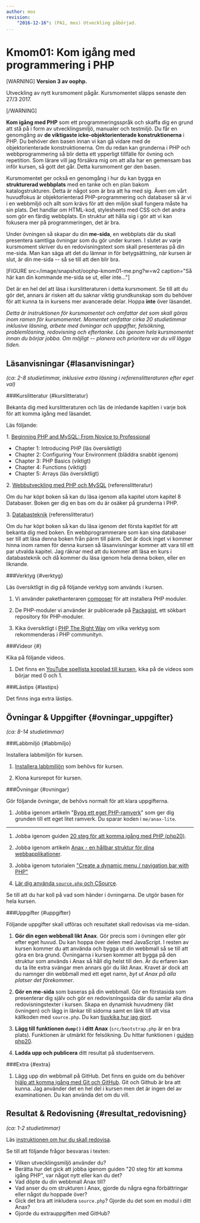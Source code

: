```yaml
---
author: mos
revision:
    "2016-12-16": (PA1, mos) Utveckling påbörjad.
...
```

Kmom01: Kom igång med programmering i PHP
==================================

[WARNING]
**Version 3 av oophp.**

Utveckling av nytt kursmoment pågår. Kursmomentet släpps senaste den 27/3 2017.

[/WARNING]

**Kom igång med PHP** som ett programmeringsspråk och skaffa dig en grund att stå på i form av utvecklingsmiljö, manualer och testmiljö. Du får en genomgång av **de viktigaste icke-objektorienterade konstruktionerna** i PHP. Du behöver den basen innan vi kan gå vidare med de objektorienterade konstruktionerna. Om du redan kan grunderna i PHP och webbprogrammering så blir detta ett ypperligt tillfälle för övning och repetition. Som lärare vill jag försäkra mig om att alla har en gemensam bas inför kursen, så gott det går. Detta kursmoment ger den basen.

Kursmomentet ger också en genomgång i hur du kan bygga en **strukturerad webbplats** med en tanke och en plan bakom katalogstrukturen. Detta är något som är bra att ha med sig. Även om vårt huvudfokus är objektorienterad PHP-programmering och databaser så är vi i en webbmiljö och allt som krävs för att den miljön skall fungera måste ha sin plats. Det handlar om HTML-kod, stylesheets med CSS och det andra som gör en färdig webbplats. En struktur att hålla sig i gör att vi kan fokusera mer på programmeringen, det är bra.

Under övningen så skapar du din **me-sida**, en webbplats där du skall presentera samtliga övningar som du gör under kursen. I slutet av varje kursmoment skriver du en redovisningstext som skall presenteras på din me-sida. Man kan säga att det du lämnar in för betygsättning, när kursen är slut, är din me-sida -- så se till att den blir bra.

[FIGURE src=/image/snapshot/oophp-kmom01-me.png?w=w2 caption="Så här kan din kommande me-sida se ut, eller inte..."]

Det är en hel del att läsa i kurslitteraturen i detta kursmoment. Se till att du gör det, annars är risken att du saknar viktig grundkunskap som du behöver för att kunna ta in kursens mer avancerade delar. Hoppa **inte** över läsandet.

*Detta är instruktionen för kursmomentet och omfattar det som skall göras inom ramen för kursmomentet. Momentet omfattar cirka 20 studietimmar inklusive läsning, arbete med övningar och uppgifter, felsökning, problemlösning, redovisning och eftertanke. Läs igenom hela kursmomentet innan du börjar jobba. Om möjligt -- planera och prioritera var du vill lägga tiden.*



Läsanvisningar  {#lasanvisningar}
---------------------------------

*(ca: 2-8 studietimmar, inklusive extra läsning i referenslitteraturen efter eget val)*



###Kurslitteratur  {#kurslitteratur}

Bekanta dig med kurslitteraturen och läs de inledande kapitlen i varje bok för att komma igång med läsandet.

Läs följande:

1\. [Beginning PHP and MySQL: From Novice to Professional](kunskap/boken-beginning-php-and-mysql-from-novice-to-professional)

* Chapter 1: Introducing PHP (läs översiktligt)
* Chapter 2: Configuring Your Environment (bläddra snabbt igenom)
* Chapter 3: PHP Basics (viktigt)
* Chapter 4: Functions (viktigt)
* Chapter 5: Arrays (läs översiktligt)

2\. [Webbutveckling med PHP och MySQL](kunskap/boken-webbutveckling-med-php-och-mysql) (referenslitteratur)

Om du har köpt boken så kan du läsa igenom alla kapitel utom kapitel 8 Databaser. Boken ger dig en bas om du är osäker på grunderna i PHP.

3\. [Databasteknik](kunskap/boken-databasteknik) (referenslitteratur)

Om du har köpt boken så kan du läsa igenom det första kapitlet för att bekanta dig med boken. En webbprogrammerare som kan sina databaser ser till att läsa denna boken från pärm till pärm. Det är dock inget vi kommer hinna inom ramen för denna kursen så läsanvisningar kommer att vara till ett par utvalda kapitel. Jag räknar med att du kommer att läsa en kurs i databasteknik och då kommer du läsa igenom hela denna boken, eller en liknande.



###Verktyg {#verktyg}

Läs översiktligt in dig på följande verktyg som används i kursen.

1. Vi använder pakethanteraren [composer](https://getcomposer.org/) för att installera PHP moduler.

1. De PHP-moduler vi använder är publicerade på [Packagist](https://packagist.org/), ett sökbart repository för PHP-moduler.

1. Kika översiktligt i [PHP The Right Way](http://www.phptherightway.com/) om vilka verktyg som rekommenderas i PHP communityn.



###Videor {#}

Kika på följande videos.

1. Det finns en [YouTube spellista kopplad till kursen](https://www.youtube.com/playlist?list=PLKtP9l5q3ce_jh6fAj1iwiJSj70DXA2Vn), kika på de videos som börjar med 0 och 1.



###Lästips {#lastips}

Det finns inga extra lästips.



Övningar & Uppgifter  {#ovningar_uppgifter}
-------------------------------------------

*(ca: 8-14 studietimmar)*



###Labbmiljö {#labbmiljo}

Installera labbmiljön för kursen.

1. [Installera labbmiljön](kurser/oophp-v3/labbmiljo) som behövs för kursen.

1. Klona kursrepot för kursen.



###Övningar {#ovningar}

Gör följande övningar, de behövs normalt för att klara uppgifterna. 

1. Jobba igenom artikeln "[Bygg ett eget PHP-ramverk](kunskap/bygg-ett-eget-php-ramverk)" som ger dig grunden till ett eget litet ramverk. Du sparar koden i `me/anax-lite`.

***

1. Jobba igenom guiden [20 steg för att komma igång med PHP (php20)](kunskap/kom-i-gang-med-php-pa-20-steg).

2. Jobba igenom artikeln [Anax - en hållbar struktur för dina webbapplikationer](kunskap/anax-en-hallbar-struktur-for-dina-webbapplikationer).

3. Jobba igenom tutorialen ["Create a dynamic menu / navigation bar with PHP"](http://dbwebb.se/kod-exempel/dynamic_php_menu/)

4. [Lär dig använda `source.php` och CSource](kunskap/visa-kallkod-med-source-php-och-csource).


Se till att du har koll på vad som händer i övningarna. De utgör basen för hela kursen.

<!--
(Olika språk, anpassa med int/loc) 
-->



###Uppgifter {#uppgifter}

Följande uppgifter skall utföras och resultatet skall redovisas via me-sidan.

1. **Gör din egen webbmall likt Anax**. Gör precis som i övningen eller gör efter eget huvud. Du kan hoppa över delen med JavaScript. I resten av kursen kommer du att använda och bygga ut din webbmall så se till att göra en bra grund. Övningarna i kursen kommer att bygga på den struktur som används i Anax så håll dig helst till den. Är du erfaren kan du ta lite extra svängar men annars gör du likt Anax. Kravet är dock att du namnger din webbmall med ett eget namn, *byt ut Anax på alla platser det förekommer*.

2. **Gör en me-sida** som baseras på din webbmall. Gör en förstasida som presenterar dig själv och gör en redovisningssida där du samlar alla dina redovisningstexter i kursen. Skapa en dynamisk huvudmeny (likt övningen) och lägg in länkar till sidorna samt en länk till att visa källkoden med `source.php`. Du kan [tjuvkika hur jag gjort](oophp/me/kmom01/me.php).

3. **Lägg till funktionen `dump()` i ditt Anax** (`src/bootstrap.php` är en bra plats). Funktionen är utmärkt för felsökning. Du hittar funktionen i [guiden php20](kunskap/kom-i-gang-med-php-pa-20-steg).

4. **Ladda upp och publicera** ditt resultat på studentservern. 


<!--
1. Ramverksmoduler att bygga själv.
* CValidate
* CFlash
* CCache
* CSession
* navbar
* filecontent/pagecontent content
-->



###Extra {#extra}

1. Lägg upp din webbmall på GitHub. Det finns en guide om du behöver [hjälp att komma igång med Git och GitHub](kunskap/kom-igang-med-git-och-github). Git och Github är bra att kunna. Jag använder det en hel del i kursen men det är ingen del av examinationen. Du kan använda det om du vill.



Resultat & Redovisning  {#resultat_redovisning}
-----------------------------------------------

*(ca: 1-2 studietimmar)*

Läs [instruktionen om hur du skall redovisa](oophp/redovisa).

Se till att följande frågor besvaras i texten:

* Vilken utvecklingsmiljö använder du?
* Berätta hur det gick att jobba igenom guiden "20 steg för att komma igång PHP", var något nytt eller kan du det?
* Vad döpte du din webbmall Anax till?
* Vad anser du om strukturen i Anax, gjorde du några egna förbättringar eller något du hoppade över?
* Gick det bra att inkludera `source.php`? Gjorde du det som en modul i ditt Anax?
* Gjorde du extrauppgiften med GitHub?
